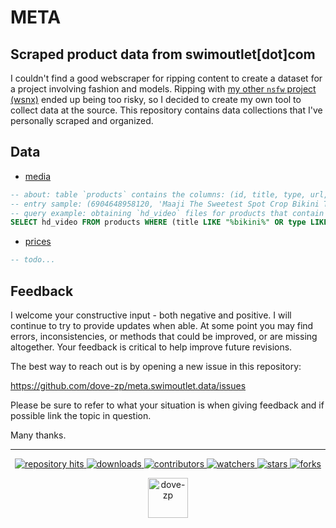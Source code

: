 # META
## Scraped product data from swimoutlet[dot]com

I couldn't find a good webscraper for ripping content to create a dataset for a project involving fashion and models. Ripping with [my other `nsfw` project (wsnx)](https://github.com/dove-zp/package.wsnx) ended up being too risky, so I decided to create my own tool to collect data at the source. This repository contains data collections that I've personally scraped and organized. 

## Data


* [media](https://github.com/dove-zp/meta.swimoutlet.data/tree/media)
```sql
-- about: table `products` contains the columns: (id, title, type, url, meta, thumbnail, hd_images, sd_images, ld_images, hd_video, sd_video)
-- entry sample: (6904648958120, 'Maaji The Sweetest Spot Crop Bikini Top', 'Bikinis', 'https://www.swimoutlet.com/products/maaji-the-sweetest-spot-crop-bikini-top-8138372', 'https://www.swimoutlet.com/products/maaji-the-sweetest-spot-crop-bikini-top-8138372.js;https://www.swimoutlet.com/products/maaji-the-sweetest-spot-crop-bikini-top-8138372.json;', 'https://cdn.shopify.com/s/files/1/0248/3024/6994/products/6904648958120-2t.jpg?v=1633447544', '//cdn.shopify.com/s/files/1/0248/3024/6994/products/6904648958120-2t.jpg?v=1633447544;//cdn.shopify.com/s/files/1/0248/3024/6994/products/6904649220264-multi-1a.jpg?v=1633447547;//cdn.shopify.com/s/files/1/0248/3024/6994/products/6904649220264-multi-2a.jpg?v=1633447550;//cdn.shopify.com/s/files/1/0248/3024/6994/products/6904649220264-multi-3a.jpg?v=1633447553;//cdn.shopify.com/s/files/1/0248/3024/6994/products/6904649220264-multi-4a.jpg?v=1633447555;//cdn.shopify.com/s/files/1/0248/3024/6994/products/6904649220264-multi-5a.jpg?v=1633447558;//cdn.shopify.com/s/files/1/0248/3024/6994/products/6904649220264-multi-6a.jpg?v=1633447561;//cdn.shopify.com/s/files/1/0248/3024/6994/products/6904649220264-multi.jpg?v=1633447565;', '//cdn.shopify.com/s/files/1/0248/3024/6994/products/6904648958120-2t_473x.jpg?v=1633447544;//cdn.shopify.com/s/files/1/0248/3024/6994/products/6904649220264-multi-1a_473x.jpg?v=1633447547;//cdn.shopify.com/s/files/1/0248/3024/6994/products/6904649220264-multi-2a_473x.jpg?v=1633447550;//cdn.shopify.com/s/files/1/0248/3024/6994/products/6904649220264-multi-3a_473x.jpg?v=1633447553;//cdn.shopify.com/s/files/1/0248/3024/6994/products/6904649220264-multi-4a_473x.jpg?v=1633447555;//cdn.shopify.com/s/files/1/0248/3024/6994/products/6904649220264-multi-5a_473x.jpg?v=1633447558;//cdn.shopify.com/s/files/1/0248/3024/6994/products/6904649220264-multi-6a_473x.jpg?v=1633447561;//cdn.shopify.com/s/files/1/0248/3024/6994/products/6904649220264-multi_473x.jpg?v=1633447565;', '//cdn.shopify.com/s/files/1/0248/3024/6994/products/6904648958120-2t_160x.jpg?v=1633447544;//cdn.shopify.com/s/files/1/0248/3024/6994/products/6904649220264-multi-1a_160x.jpg?v=1633447547;//cdn.shopify.com/s/files/1/0248/3024/6994/products/6904649220264-multi-2a_160x.jpg?v=1633447550;//cdn.shopify.com/s/files/1/0248/3024/6994/products/6904649220264-multi-3a_160x.jpg?v=1633447553;//cdn.shopify.com/s/files/1/0248/3024/6994/products/6904649220264-multi-4a_160x.jpg?v=1633447555;//cdn.shopify.com/s/files/1/0248/3024/6994/products/6904649220264-multi-5a_160x.jpg?v=1633447558;//cdn.shopify.com/s/files/1/0248/3024/6994/products/6904649220264-multi-6a_160x.jpg?v=1633447561;//cdn.shopify.com/s/files/1/0248/3024/6994/products/6904649220264-multi_160x.jpg?v=1633447565;', 'https://cdn.shopify.com/videos/c/vp/c52dc7c9a2aa4e3db98f63c0960df812/c52dc7c9a2aa4e3db98f63c0960df812.HD-720p-4.5Mbps.mp4', 'https://cdn.shopify.com/videos/c/vp/c52dc7c9a2aa4e3db98f63c0960df812/c52dc7c9a2aa4e3db98f63c0960df812.SD-480p-1.5Mbps.mp4')
-- query example: obtaining `hd_video` files for products that contain the case insensitive word `bikini` 
SELECT hd_video FROM products WHERE (title LIKE "%bikini%" OR type LIKE "%bikini%") AND (hd_video IS NOT NULL AND hd_video != "")
```
* [prices](https://github.com/dove-zp/meta.swimoutlet.data/tree/prices)
```sql
-- todo...
```

<!--  -->

## Feedback

I welcome your constructive input - both negative and positive. I will continue to try to provide updates when able. At some point you may find errors, inconsistencies, or methods that could be improved, or are missing altogether. Your feedback is critical to help improve future revisions.

The best way to reach out is by opening a new issue in this repository:

https://github.com/dove-zp/meta.swimoutlet.data/issues

Please be sure to refer to what your situation is when giving feedback and if possible link the topic in question.

Many thanks.

<hr/>

<p align="center">
  <p align="center">
    <a href="https://hits.seeyoufarm.com/api/count/graph/dailyhits.svg?url=https://github.com/dove-zp/meta.swimoutlet.data">
      <img src="https://hits.seeyoufarm.com/api/count/incr/badge.svg?url=https%3A%2F%2Fgithub.com%2Fdove-zp%2Fmeta.swimoutlet.data&count_bg=%2379C83D&title_bg=%23555555&icon=&icon_color=%23E7E7E7&title=hits&edge_flat=true" alt="repository hits">
    </a>
    <a href="https://github.com/dove-zp/meta.swimoutlet.data/releases">
      <img src="https://img.shields.io/github/downloads/dove-zp/meta.swimoutlet.data/total?style=flat-square" alt="downloads"/>
    </a>
    <a href="https://github.com/dove-zp/meta.swimoutlet.data/graphs/contributors">
      <img src="https://img.shields.io/github/contributors/dove-zp/meta.swimoutlet.data?style=flat-square" alt="contributors"/>
    </a>
    <a href="https://github.com/dove-zp/meta.swimoutlet.data/watchers">
      <img src="https://img.shields.io/github/watchers/dove-zp/meta.swimoutlet.data?style=flat-square" alt="watchers"/>
    </a>
    <a href="https://github.com/dove-zp/meta.swimoutlet.data/stargazers">
      <img src="https://img.shields.io/github/stars/dove-zp/meta.swimoutlet.data?style=flat-square" alt="stars"/>
    </a>
    <a href="https://github.com/dove-zp/meta.swimoutlet.data/network/members">
      <img src="https://img.shields.io/github/forks/dove-zp/meta.swimoutlet.data?style=flat-square" alt="forks"/>
    </a>
  </p>
</p>

<p align="center">
  <a href="https://github.com/dove-zp">
    <img width="64" heigth="64" src="https://avatars.githubusercontent.com/u/89095890" alt="dove-zp"/>
  </a>  
</p>

